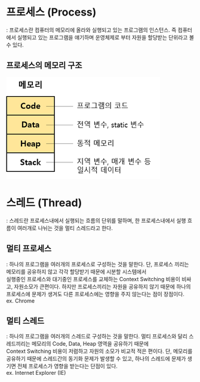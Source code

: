 # 프로세스 (Process)
: 프로세스란 컴퓨터의 메모리에 올라와 실행되고 있는 프로그램의 인스턴스. 즉 컴퓨터에서 실행되고 있는 프로그램을 얘기하며 운영체제로 부터 자원을 할당받는 단위라고 볼 수 있다.<br>

## 프로세스의 메모리 구조
![thread_memory.png](../img/thread_memory.png)

# 스레드 (Thread)
: 스레드란 프로세스내에서 실행되는 흐름의 단위를 말하며, 한 프로세스내에서 실행 흐름이 여러개로 나뉘는 것을 멀티 스레드라고 한다.<br>

## 멀티 프로세스
: 하나의 프로그램을 여러개의 프로세스로 구성하는 것을 말한다. 단, 프로세스 끼리는 메모리를 공유하지 않고 각각 할당받기 때문에 시분할 시스템에서 <br>
실행중인 프로세스와 대기중인 프로세스를 교체하는 Context Switching 비용이 비싸고, 자원소모가 큰편이다. 
하지만 프로세스끼리는 자원을 공유하지 않기 때문에 하나의 프로세스에 문제가 생겨도 다른 프로세스에는 영향을 주지 않는다는 점이 장점이다.<br>
ex. Chrome

## 멀티 스레드
: 하나의 프로그램을 여러개의 스레드로 구성하는 것을 말한다. 멀티 프로세스와 달리 스레드끼리는 메모리의 Code, Data, Heap 영역을 공유하기 때문에 <br>
Context Switching 비용이 저렴하고 자원의 소모가 비교적 적은 편이다.
단, 메모리를 공유하기 때문에 스레드간의 동기화 문제가 발생할 수 있고, 하나의 스레드에 문제가 생기면 전체 프로세스가 영향을 받는다는 단점이 있다.<br>
ex. Internet Explorer (IE)<br>